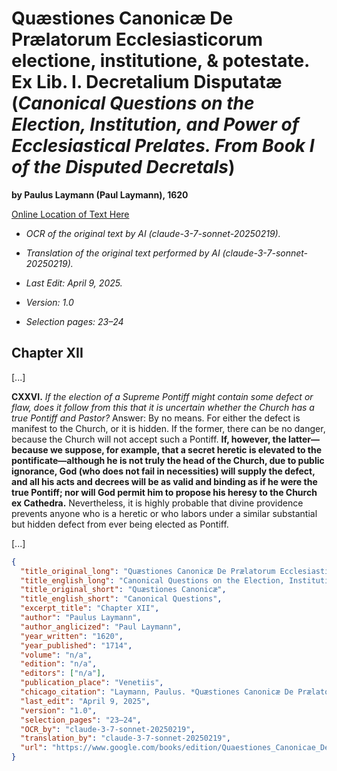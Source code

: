# Quæstiones Canonicæ De Prælatorum Ecclesiasticorum electione, institutione, & potestate. Ex Lib. I. Decretalium Disputatæ (*Canonical Questions on the Election, Institution, and Power of Ecclesiastical Prelates. From Book I of the Disputed Decretals*)

**by Paulus Laymann (Paul Laymann), 1620**

[Online Location of Text Here](https://www.google.com/books/edition/Quaestiones_Canonicae_De_Praelatorum_Ecc/jjFFAAAAcAAJ?hl=en&gbpv=1&pg=PA23&printsec=frontcover)

- *OCR of the original text by AI (claude-3-7-sonnet-20250219).*

- *Translation of the original text performed by AI (claude-3-7-sonnet-20250219).*

- *Last Edit: April 9, 2025.*

- *Version: 1.0*

- *Selection pages: 23–24*

## Chapter XII

[...]

**CXXVI.** *If the election of a Supreme Pontiff might contain some defect or flaw, does it follow from this that it is uncertain whether the Church has a true Pontiff and Pastor?* Answer: By no means. For either the defect is manifest to the Church, or it is hidden. If the former, there can be no danger, because the Church will not accept such a Pontiff. **If, however, the latter—because we suppose, for example, that a secret heretic is elevated to the pontificate—although he is not truly the head of the Church, due to public ignorance, God (who does not fail in necessities) will supply the defect, and all his acts and decrees will be as valid and binding as if he were the true Pontiff; nor will God permit him to propose his heresy to the Church ex Cathedra.** Nevertheless, it is highly probable that divine providence prevents anyone who is a heretic or who labors under a similar substantial but hidden defect from ever being elected as Pontiff.

[...]

```json
{
  "title_original_long": "Quæstiones Canonicæ De Prælatorum Ecclesiasticorum electione, institutione, & potestate. Ex Lib. I. Decretalium Disputatæ",
  "title_english_long": "Canonical Questions on the Election, Institution, and Power of Ecclesiastical Prelates. From Book I of the Disputed Decretals",
  "title_original_short": "Quæstiones Canonicæ",
  "title_english_short": "Canonical Questions",
  "excerpt_title": "Chapter XII",
  "author": "Paulus Laymann",
  "author_anglicized": "Paul Laymann",
  "year_written": "1620",
  "year_published": "1714",
  "volume": "n/a",
  "edition": "n/a",
  "editors": ["n/a"],
  "publication_place": "Venetiis",
  "chicago_citation": "Laymann, Paulus. *Quæstiones Canonicæ De Prælatorum Ecclesiasticorum electione, institutione, & potestate. Ex Lib. I. Decretalium Disputatæ*. Venetiis: Apud Antonium Bortoli, 1714.",
  "last_edit": "April 9, 2025",
  "version": "1.0",
  "selection_pages": "23–24",
  "OCR_by": "claude-3-7-sonnet-20250219",
  "translation_by": "claude-3-7-sonnet-20250219",
  "url": "https://www.google.com/books/edition/Quaestiones_Canonicae_De_Praelatorum_Ecc/jjFFAAAAcAAJ?hl=en&gbpv=1&pg=PA23&printsec=frontcover"
}
```
